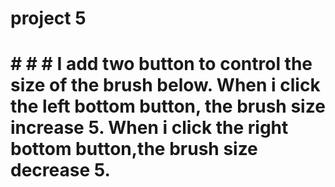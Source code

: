 # project 5
# # # # I add two button to control the size of the brush below. When i click the left bottom button, the brush size increase 5. When i click the right bottom button,the brush size decrease 5.